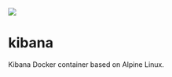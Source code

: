 [![](https://images.microbadger.com/badges/image/rocklviv/kibana.svg)](https://microbadger.com/images/rocklviv/kibana "Get your own image badge on microbadger.com")
# kibana
Kibana Docker container based on Alpine Linux.
